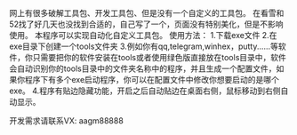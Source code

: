 网上有很多破解工具包、开发工具包、但是没有一个自定义的工具包。
在看雪和52找了好几天也没找到合适的，自己写了一个，页面没有特别美化，但是不影响使用。
本程序可以实现自动化自定义工具包。
使用方法：
1.下载exe文件
2.在exe目录下创建一个tools文件夹
3.例如你有qq,telegram,winhex，putty......等软件，你只需要把你的软件安装在tools或者使用绿色版直接放在tools目录中，软件会自动识别你的tools目录中的文件夹名称中的程序，并且生成一个配置文件，如果你程序下有多个exe启动程序，你可以在配置文件中修改你想要启动的是哪个exe。
4.程序有贴边隐藏功能，开启之后自动贴边在桌面右侧，鼠标移动到右侧自动显示。

开发需求请联系VX:
aagm88888

